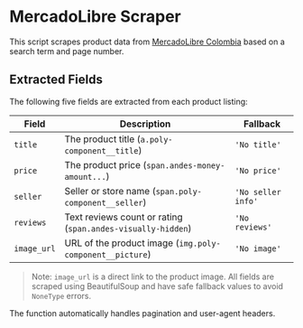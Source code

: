 
# MercadoLibre Scraper

This script scrapes product data from [MercadoLibre Colombia](https://listado.mercadolibre.com.co/) based on a search term and page number.

## Extracted Fields

The following five fields are extracted from each product listing:

| Field       | Description                                      | Fallback         |
|-------------|--------------------------------------------------|------------------|
| `title`     | The product title (`a.poly-component__title`)    | `'No title'`     |
| `price`     | The product price (`span.andes-money-amount...`) | `'No price'`     |
| `seller`    | Seller or store name (`span.poly-component__seller`) | `'No seller info'` |
| `reviews`   | Text reviews count or rating (`span.andes-visually-hidden`) | `'No reviews'` |
| `image_url` | URL of the product image (`img.poly-component__picture`) | `'No image'` |

> Note: `image_url` is a direct link to the product image. All fields are scraped using BeautifulSoup and have safe fallback values to avoid `NoneType` errors.

The function automatically handles pagination and user-agent headers.
